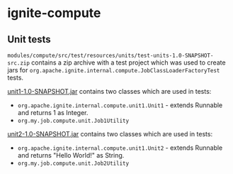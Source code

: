 # ignite-compute

## Unit tests
`modules/compute/src/test/resources/units/test-units-1.0-SNAPSHOT-src.zip` contains a zip archive with a 
test project which was used to create jars for `org.apache.ignite.internal.compute.JobClassLoaderFactoryTest` tests.

[unit1-1.0-SNAPSHOT.jar](resources%2Funits%2Funit2%2F1.0.0%2Funit1-1.0-SNAPSHOT.jar) contains two classes 
which are used in tests:
* `org.apache.ignite.internal.compute.unit1.Unit1` - extends Runnable and returns 1 as Integer.
* `org.my.job.compute.unit.Job1Utility`

[unit2-1.0-SNAPSHOT.jar](resources%2Funits%2Funit2%2F2.0.0%2Funit2-1.0-SNAPSHOT.jar) contains two classes
which are used in tests:
* `org.apache.ignite.internal.compute.unit1.Unit2` - extends Runnable and returns "Hello World!" as String.
* `org.my.job.compute.unit.Job2Utility`
